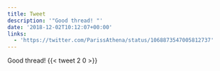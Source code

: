 ```yaml
---
title: Tweet
description: '"Good thread! "'
date: '2018-12-02T10:12:07+00:00'
links:
  - 'https://twitter.com/ParissAthena/status/1068873547005812737'
---
```

Good thread! 
      {{< tweet 2 0 >}}
    
